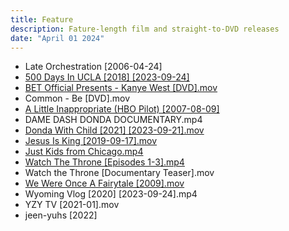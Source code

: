 ```yaml
---
title: Feature
description: Fature-length film and straight-to-DVD releases
date: "April 01 2024"
---
```


- Late Orchestration [2006-04-24]
- [500 Days In UCLA [2018] [2023-09-24]](https://www.google.com/url?q=https://mega.nz/file/gmJlSKSA%23Nt2ds34FivEaBhvqNKtgfyGP15htERkM4s4Pt9b6cPA&sa=D&source=editors&ust=1712003609640980&usg=AOvVaw3zA2xoInEHQVF6l54o4yfi)
- [BET Official Presents - Kanye West [DVD].mov](https://drive.google.com/file/d/17LL7KTZduuqLB0Wu9EkfKBdS0tIM7lSF/view?usp=sharing)
- Common - Be [DVD].mov
- [A Little Inappropriate (HBO Pilot) [2007-08-09]](https://youtu.be/NgJmk_GdKJ4)
- DAME DASH DONDA DOCUMENTARY.mp4
- [Donda With Child [2021] [2023-09-21].mov](https://drive.google.com/file/d/1z09-32lu857BeBkf1p8c4R1VdiFCvJo0/view?usp=sharing)
- [Jesus Is King [2019-09-17].mov](https://www.youtube.com/watch?v=OX8GYHSg81Q)
- [Just Kids from Chicago.mp4](https://vimeo.com/212811444)
- [Watch The Throne [Episodes 1-3].mp4](https://vimeo.com/197506066)
- Watch the Throne [Documentary Teaser].mov
- [We Were Once A Fairytale [2009].mov](https://vimeo.com/284536800)
- Wyoming Vlog [2020] [2023-09-24].mp4
- YZY TV [2021-01].mov
- jeen-yuhs [2022]